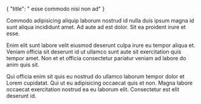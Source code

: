{
  "title": " esse commodo nisi non ad"
}

Commodo adipisicing aliquip laborum nostrud id nulla duis ipsum magna id sunt aliqua incididunt amet. Ad aute ad est dolor. Sit ea proident irure et esse.

Enim elit sunt labore velit eiusmod deserunt culpa irure eu tempor aliqua et. Veniam officia sit deserunt id ut ullamco sunt aute sit exercitation quis tempor amet. Non et et officia consectetur pariatur veniam ad labore do anim quis sit.

Qui officia enim sit quis eu nostrud do ullamco laborum tempor dolor et Lorem cupidatat. Qui ut eu adipisicing occaecat quis et non. Magna labore occaecat exercitation nostrud ea eu laborum elit. Consectetur est elit deserunt id.